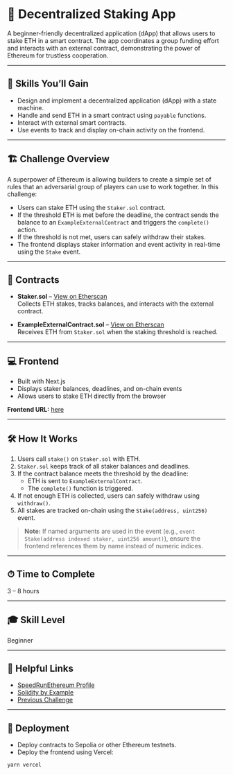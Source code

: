 # 🔏 Decentralized Staking App

A beginner-friendly decentralized application (dApp) that allows users to stake ETH in a smart contract. The app coordinates a group funding effort and interacts with an external contract, demonstrating the power of Ethereum for trustless cooperation.

---

## 🌟 Skills You’ll Gain

- Design and implement a decentralized application (dApp) with a state machine.
- Handle and send ETH in a smart contract using `payable` functions.
- Interact with external smart contracts.
- Use events to track and display on-chain activity on the frontend.

---

## 🏗 Challenge Overview

A superpower of Ethereum is allowing builders to create a simple set of rules that an adversarial group of players can use to work together. In this challenge:

- Users can stake ETH using the `Staker.sol` contract.
- If the threshold ETH is met before the deadline, the contract sends the balance to an `ExampleExternalContract` and triggers the `complete()` action.
- If the threshold is not met, users can safely withdraw their stakes.
- The frontend displays staker information and event activity in real-time using the `Stake` event.

---

## 📜 Contracts

- **Staker.sol** – [View on Etherscan](https://sepolia.etherscan.io/address/0x6d8b4da09e3514363395f6e4e3010d0d2da0bff2)  
  Collects ETH stakes, tracks balances, and interacts with the external contract.

- **ExampleExternalContract.sol** – [View on Etherscan](https://sepolia.etherscan.io/address/0x35f383d4864cd70f7ce9e4a666e04c5be42e03ae)  
  Receives ETH from `Staker.sol` when the staking threshold is reached.

---

## 💻 Frontend

- Built with Next.js
- Displays staker balances, deadlines, and on-chain events
- Allows users to stake ETH directly from the browser

**Frontend URL:** [here](https://my-staking-dapp-8nhao51ze-dhruv4nes-projects.vercel.app/stakings)

---

## 🛠 How It Works

1. Users call `stake()` on `Staker.sol` with ETH.
2. `Staker.sol` keeps track of all staker balances and deadlines.
3. If the contract balance meets the threshold by the deadline:
   - ETH is sent to `ExampleExternalContract`.
   - The `complete()` function is triggered.
4. If not enough ETH is collected, users can safely withdraw using `withdraw()`.
5. All stakes are tracked on-chain using the `Stake(address, uint256)` event.

> **Note:** If named arguments are used in the event (e.g., `event Stake(address indexed staker, uint256 amount)`), ensure the frontend references them by name instead of numeric indices.

---

## ⏱ Time to Complete

3 – 8 hours

---

## 🎓 Skill Level

Beginner

---

## 🔗 Helpful Links

- [SpeedRunEthereum Profile](https://speedrunethereum.com/builders/0x337c6Cc82221266B951f773E1AbD81eA0354ff25)  
- [Solidity by Example](https://solidity-by-example.org/)  
- [Previous Challenge](https://speedrunethereum.com/challenges)

---

## 🚀 Deployment

- Deploy contracts to Sepolia or other Ethereum testnets.
- Deploy the frontend using Vercel:  

```bash
yarn vercel
